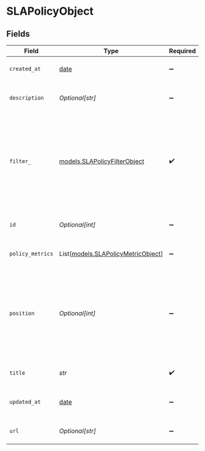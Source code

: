# SLAPolicyObject


## Fields

| Field                                                                                                                                            | Type                                                                                                                                             | Required                                                                                                                                         | Description                                                                                                                                      |
| ------------------------------------------------------------------------------------------------------------------------------------------------ | ------------------------------------------------------------------------------------------------------------------------------------------------ | ------------------------------------------------------------------------------------------------------------------------------------------------ | ------------------------------------------------------------------------------------------------------------------------------------------------ |
| `created_at`                                                                                                                                     | [date](https://docs.python.org/3/library/datetime.html#date-objects)                                                                             | :heavy_minus_sign:                                                                                                                               | The time the SLA policy was created                                                                                                              |
| `description`                                                                                                                                    | *Optional[str]*                                                                                                                                  | :heavy_minus_sign:                                                                                                                               | The description of the SLA policy                                                                                                                |
| `filter_`                                                                                                                                        | [models.SLAPolicyFilterObject](../models/slapolicyfilterobject.md)                                                                               | :heavy_check_mark:                                                                                                                               | An object that describes the conditions that a ticket must match in order for an SLA policy to be applied to that ticket. See [Filter](#filter). |
| `id`                                                                                                                                             | *Optional[int]*                                                                                                                                  | :heavy_minus_sign:                                                                                                                               | Automatically assigned when created                                                                                                              |
| `policy_metrics`                                                                                                                                 | List[[models.SLAPolicyMetricObject](../models/slapolicymetricobject.md)]                                                                         | :heavy_minus_sign:                                                                                                                               | Array of [Policy Metric](#policy-metric) objects                                                                                                 |
| `position`                                                                                                                                       | *Optional[int]*                                                                                                                                  | :heavy_minus_sign:                                                                                                                               | Position of the SLA policy that determines the order they will be matched. If not specified, the SLA policy is added as the last position        |
| `title`                                                                                                                                          | *str*                                                                                                                                            | :heavy_check_mark:                                                                                                                               | The title of the SLA policy                                                                                                                      |
| `updated_at`                                                                                                                                     | [date](https://docs.python.org/3/library/datetime.html#date-objects)                                                                             | :heavy_minus_sign:                                                                                                                               | The time of the last update of the SLA policy                                                                                                    |
| `url`                                                                                                                                            | *Optional[str]*                                                                                                                                  | :heavy_minus_sign:                                                                                                                               | URL of the SLA Policy reacord                                                                                                                    |